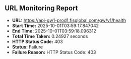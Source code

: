 ## URL Monitoring Report

- **URL:** https://api-gw1-prod1.fisglobal.com/gw/v1/health
- **Start Time:** 2025-10-01T03:59:17.847042
- **End Time:** 2025-10-01T03:59:18.096312
- **Total Time Taken:** 0.24927 seconds
- **HTTP Status Code:** 403
- **Status:** Failure
- **Failure Reason:** HTTP Status Code: 403
